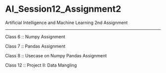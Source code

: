 # AI_Session12_Assignment2

Artificial Intelligence and Machine Learning 2nd Assignment

----------------------------------------------------------------

Class 6  :: Numpy Assignment

Class 7  :: Pandas Assignment

Class 8  :: Usecase on Numpy Pandas Assignment

Class 12 :: Project II: Data Mangling
